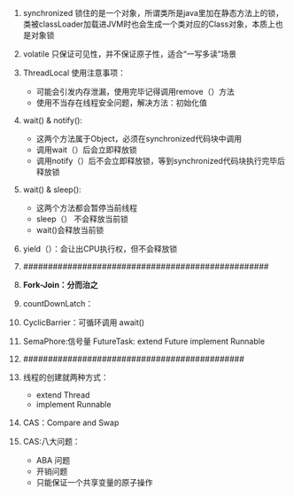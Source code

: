1. synchronized 锁住的是一个对象，所谓类所是java里加在静态方法上的锁，类被classLoader加载进JVM时也会生成一个类对应的Class对象，本质上也是对象锁
2. volatile 只保证可见性，并不保证原子性，适合“一写多读”场景
3. ThreadLocal 使用注意事项：
    - 可能会引发内存泄漏，使用完毕记得调用remove（）方法
    - 使用不当存在线程安全问题，解决方法：初始化值
4. wait() & notify():
    - 这两个方法属于Object，必须在synchronized代码块中调用
    - 调用wait（）后会立即释放锁
    - 调用notify（）后不会立即释放锁，等到synchronized代码块执行完毕后释放锁
5. wait() & sleep():
    - 这两个方法都会暂停当前线程
    - sleep（） 不会释放当前锁
    - wait()会释放当前锁
6. yield（）：会让出CPU执行权，但不会释放锁

7. ##################################################
8. **Fork-Join：分而治之**
9. countDownLatch：
10. CyclicBarrier：可循环调用 await()
11. SemaPhore:信号量
    FutureTask: extend Future implement Runnable


12. #############################################
13. 线程的创建就两种方式：
    - extend Thread
    - implement Runnable
14. CAS：Compare and Swap
15. CAS:八大问题：
    - ABA 问题
    - 开销问题
    - 只能保证一个共享变量的原子操作
